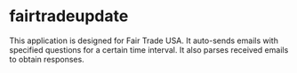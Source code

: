 # fairtradeupdate
This application is designed for Fair Trade USA. It auto-sends emails with specified questions for a certain time interval. It also parses received emails to obtain responses. 
